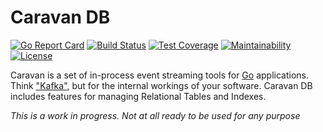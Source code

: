 # Caravan DB

[![Go Report Card](https://goreportcard.com/badge/github.com/caravan/db)](https://goreportcard.com/report/github.com/caravan/db) [![Build Status](https://travis-ci.com/caravan/db.svg?branch=main)](https://travis-ci.com/caravan/db) [![Test Coverage](https://api.codeclimate.com/v1/badges/6b5bfbfd0266530ed754/test_coverage)](https://codeclimate.com/github/caravan/db/test_coverage) [![Maintainability](https://api.codeclimate.com/v1/badges/6b5bfbfd0266530ed754/maintainability)](https://codeclimate.com/github/caravan/db/maintainability) [![License](https://img.shields.io/github/license/caravan/db)](https://github.com/caravan/db/blob/main/LICENSE.md)

Caravan is a set of in-process event streaming tools for [Go](https://golang.org/) applications. Think ["Kafka"](https://kafka.apache.org), but for the internal workings of your software. Caravan DB includes features for managing Relational Tables and Indexes.

_This is a work in progress. Not at all ready to be used for any purpose_

